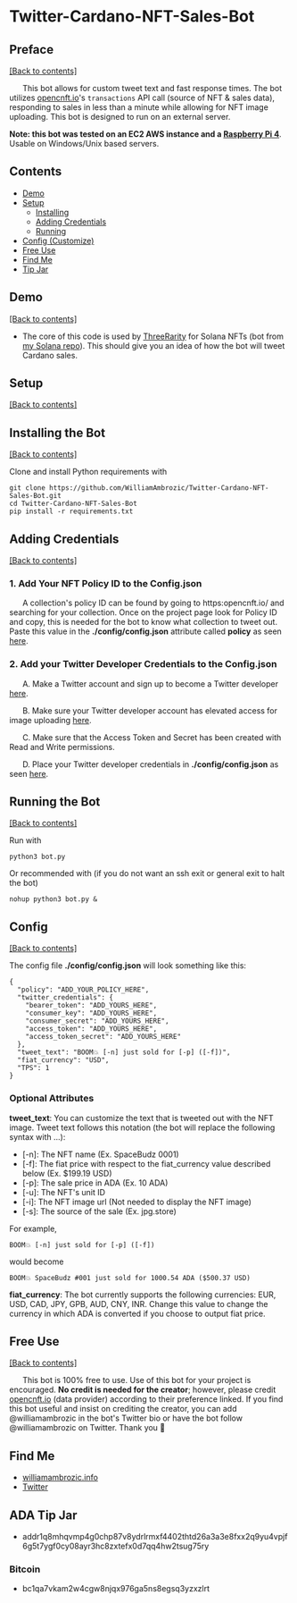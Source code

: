 # Twitter-Cardano-NFT-Sales-Bot

## Preface

[[Back to contents]](https://github.com/WilliamAmbrozic/Twitter-Cardano-NFT-Sales-Bot#contents)

&nbsp;&nbsp;&nbsp;&nbsp;&nbsp;&nbsp;This bot allows for custom tweet text and fast response times. The bot utilizes [opencnft.io](https://opencnft.io/)'s ```transactions``` API call (source of NFT & sales data), responding to sales in less than a minute while allowing for NFT image uploading. This bot is designed to run on an external server.

**Note: this bot was tested on an EC2 AWS instance and a [Raspberry Pi 4](https://www.raspberrypi.com/products/raspberry-pi-4-model-b/)**. Usable on Windows/Unix based servers.

## Contents
- [Demo](https://github.com/WilliamAmbrozic/Twitter-Cardano-NFT-Sales-Bot#Demo)  
- [Setup](https://github.com/WilliamAmbrozic/Twitter-Cardano-NFT-Sales-Bot#Setup)  
  - [Installing](https://github.com/WilliamAmbrozic/Twitter-Cardano-NFT-Sales-Bot#Installing-the-Bot) 
  - [Adding Credentials](https://github.com/WilliamAmbrozic/Twitter-Cardano-NFT-Sales-Bot#Adding-Credentials)
  - [Running](https://github.com/WilliamAmbrozic/Twitter-Cardano-NFT-Sales-Bot#Running-the-Bot)  
- [Config (Customize)](https://github.com/WilliamAmbrozic/Twitter-Cardano-NFT-Sales-Bot#Config)
- [Free Use](https://github.com/WilliamAmbrozic/Twitter-Cardano-NFT-Sales-Bot#Free-Use)
- [Find Me](https://github.com/WilliamAmbrozic/Twitter-Cardano-NFT-Sales-Bot#find-me)
- [Tip Jar](https://github.com/WilliamAmbrozic/Twitter-Cardano-NFT-Sales-Bot#ADA-Tip-Jar)

## Demo

[[Back to contents]](https://github.com/WilliamAmbrozic/Twitter-Cardano-NFT-Sales-Bot#contents)

* The core of this code is used by [ThreeRarity](https://twitter.com/ThreeRarity) for Solana NFTs (bot from [my Solana repo](https://github.com/WilliamAmbrozic/Twitter-Solana-NFT-Sales-Bot#contents)). This should give you an idea of how the bot will tweet Cardano sales.

## Setup

[[Back to contents]](https://github.com/WilliamAmbrozic/Twitter-Cardano-NFT-Sales-Bot#contents)

## Installing the Bot

[[Back to contents]](https://github.com/WilliamAmbrozic/Twitter-Cardano-NFT-Sales-Bot#contents)

Clone and install Python requirements with
```
git clone https://github.com/WilliamAmbrozic/Twitter-Cardano-NFT-Sales-Bot.git
cd Twitter-Cardano-NFT-Sales-Bot
pip install -r requirements.txt
```

## Adding Credentials

[[Back to contents]](https://github.com/WilliamAmbrozic/Twitter-Cardano-NFT-Sales-Bot#contents)

### 1. Add Your NFT Policy ID to the Config.json

&nbsp;&nbsp;&nbsp;&nbsp;&nbsp;&nbsp;A collection's policy ID can be found by going to https:opencnft.io/ and searching for your collection. Once on the project page look for Policy ID and copy, this is needed for the bot to know what collection to tweet out. Paste this value in the **./config/config.json** attribute called **policy** as seen [here](https://github.com/WilliamAmbrozic/Twitter-Cardano-NFT-Sales-Bot#Config).

### 2. Add your Twitter Developer Credentials to the Config.json

&nbsp;&nbsp;&nbsp;&nbsp;&nbsp;&nbsp;A. Make a Twitter account and sign up to become a Twitter developer [here](https://developer.twitter.com/).

&nbsp;&nbsp;&nbsp;&nbsp;&nbsp;&nbsp;B. Make sure your Twitter developer account has elevated access for image uploading [here](https://developer.twitter.com/en/portal/products/elevated).

&nbsp;&nbsp;&nbsp;&nbsp;&nbsp;&nbsp;C. Make sure that the Access Token and Secret has been created with Read and Write permissions.

&nbsp;&nbsp;&nbsp;&nbsp;&nbsp;&nbsp;D. Place your Twitter developer credentials in **./config/config.json** as seen [here](https://github.com/WilliamAmbrozic/Twitter-Cardano-NFT-Sales-Bot#Config).

## Running the Bot

[[Back to contents]](https://github.com/WilliamAmbrozic/Twitter-Cardano-NFT-Sales-Bot#contents)

Run with 
```
python3 bot.py
```
Or recommended with (if you do not want an ssh exit or general exit to halt the bot)
```
nohup python3 bot.py &
```

## Config

[[Back to contents]](https://github.com/WilliamAmbrozic/Twitter-Cardano-NFT-Sales-Bot#contents)

The config file **./config/config.json** will look something like this:
```
{
  "policy": "ADD_YOUR_POLICY_HERE",
  "twitter_credentials": {
    "bearer_token": "ADD_YOURS_HERE",
    "consumer_key": "ADD_YOURS_HERE",
    "consumer_secret": "ADD_YOURS_HERE",
    "access_token": "ADD_YOURS_HERE",
    "access_token_secret": "ADD_YOURS_HERE"
  },
  "tweet_text": "BOOM💥 [-n] just sold for [-p] ([-f])",
  "fiat_currency": "USD",
  "TPS": 1
}
```

### Optional Attributes
**tweet_text**: You can customize the text that is tweeted out with the NFT image. Tweet text follows this notation (the bot will replace the following syntax with ...):
* [-n]: The NFT name (Ex. SpaceBudz 0001)
* [-f]: The fiat price with respect to the fiat_currency value described below (Ex. $199.19 USD)
* [-p]: The sale price in ADA (Ex. 10 ADA)
* [-u]: The NFT's unit ID
* [-i]: The NFT image url (Not needed to display the NFT image)
* [-s]: The source of the sale (Ex. jpg.store)

For example, 
```
BOOM💥 [-n] just sold for [-p] ([-f])
```
would become
```
BOOM💥 SpaceBudz #001 just sold for 1000.54 ADA ($500.37 USD)
```

**fiat_currency**: The bot currently supports the following currencies: EUR, USD, CAD, JPY, GPB, AUD, CNY, INR. Change this value to change the currency in which ADA is converted if you choose to output fiat price.


## Free Use

[[Back to contents]](https://github.com/WilliamAmbrozic/Twitter-Cardano-NFT-Sales-Bot#contents)

&nbsp;&nbsp;&nbsp;&nbsp;&nbsp;&nbsp;This bot is 100% free to use. Use of this bot for your project is encouraged. **No credit is needed for the creator**; however, please credit [opencnft.io](https://api.opencnft.io/1/) (data provider) according to their preference linked. If you find this bot useful and insist on crediting the creator, you can add @williamambrozic in the bot's Twitter bio or have the bot follow @williamambrozic on Twitter. Thank you 🙂

## Find Me

- [williamambrozic.info](https://williamambrozic.info)
- [Twitter](https://twitter.com/WilliamAmbrozic)

## ADA Tip Jar
  * addr1q8mhqvmp4g0chp87v8ydrlrmxf4402thtd26a3a3e8fxx2q9yu4vpjf6g5t7ygf0cy08ayr3hc8zxtefx0d7qq4hw2tsug75ry
### Bitcoin
  * bc1qa7vkam2w4cgw8njqx976ga5ns8egsq3yzxzlrt

